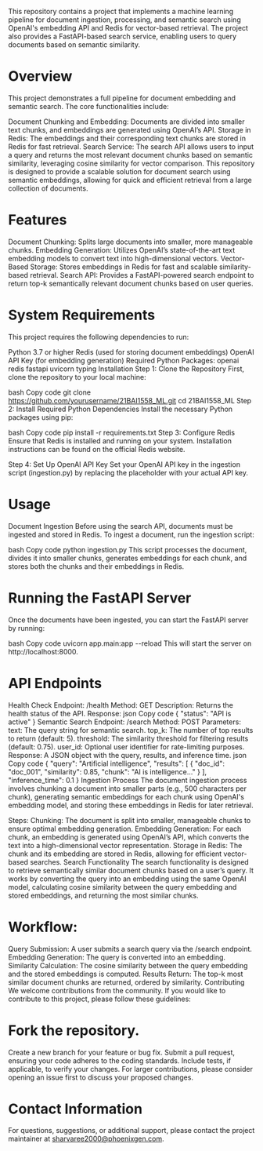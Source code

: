 
This repository contains a project that implements a machine learning pipeline for document ingestion, processing, and semantic search using OpenAI's embedding API and Redis for vector-based retrieval. The project also provides a FastAPI-based search service, enabling users to query documents based on semantic similarity.

# Overview
This project demonstrates a full pipeline for document embedding and semantic search. The core functionalities include:

Document Chunking and Embedding: Documents are divided into smaller text chunks, and embeddings are generated using OpenAI’s API.
Storage in Redis: The embeddings and their corresponding text chunks are stored in Redis for fast retrieval.
Search Service: The search API allows users to input a query and returns the most relevant document chunks based on semantic similarity, leveraging cosine similarity for vector comparison.
This repository is designed to provide a scalable solution for document search using semantic embeddings, allowing for quick and efficient retrieval from a large collection of documents.

# Features
Document Chunking: Splits large documents into smaller, more manageable chunks.
Embedding Generation: Utilizes OpenAI’s state-of-the-art text embedding models to convert text into high-dimensional vectors.
Vector-Based Storage: Stores embeddings in Redis for fast and scalable similarity-based retrieval.
Search API: Provides a FastAPI-powered search endpoint to return top-k semantically relevant document chunks based on user queries.

# System Requirements
This project requires the following dependencies to run:

Python 3.7 or higher
Redis (used for storing document embeddings)
OpenAI API Key (for embedding generation)
Required Python Packages:
openai
redis
fastapi
uvicorn
typing
Installation
Step 1: Clone the Repository
First, clone the repository to your local machine:

bash
Copy code
git clone https://github.com/yourusername/21BAI1558_ML.git
cd 21BAI1558_ML
Step 2: Install Required Python Dependencies
Install the necessary Python packages using pip:

bash
Copy code
pip install -r requirements.txt
Step 3: Configure Redis
Ensure that Redis is installed and running on your system. Installation instructions can be found on the official Redis website.

Step 4: Set Up OpenAI API Key
Set your OpenAI API key in the ingestion script (ingestion.py) by replacing the placeholder with your actual API key.

# Usage
Document Ingestion
Before using the search API, documents must be ingested and stored in Redis. To ingest a document, run the ingestion script:

bash
Copy code
python ingestion.py
This script processes the document, divides it into smaller chunks, generates embeddings for each chunk, and stores both the chunks and their embeddings in Redis.

# Running the FastAPI Server
Once the documents have been ingested, you can start the FastAPI server by running:

bash
Copy code
uvicorn app.main:app --reload
This will start the server on http://localhost:8000.

# API Endpoints
Health Check
Endpoint: /health
Method: GET
Description: Returns the health status of the API.
Response:
json
Copy code
{ "status": "API is active" }
Semantic Search
Endpoint: /search
Method: POST
Parameters:
text: The query string for semantic search.
top_k: The number of top results to return (default: 5).
threshold: The similarity threshold for filtering results (default: 0.75).
user_id: Optional user identifier for rate-limiting purposes.
Response: A JSON object with the query, results, and inference time.
json
Copy code
{
    "query": "Artificial intelligence",
    "results": [
        { "doc_id": "doc_001", "similarity": 0.85, "chunk": "AI is intelligence..." }
    ],
    "inference_time": 0.1
}
Ingestion Process
The document ingestion process involves chunking a document into smaller parts (e.g., 500 characters per chunk), generating semantic embeddings for each chunk using OpenAI's embedding model, and storing these embeddings in Redis for later retrieval.

Steps:
Chunking: The document is split into smaller, manageable chunks to ensure optimal embedding generation.
Embedding Generation: For each chunk, an embedding is generated using OpenAI’s API, which converts the text into a high-dimensional vector representation.
Storage in Redis: The chunk and its embedding are stored in Redis, allowing for efficient vector-based searches.
Search Functionality
The search functionality is designed to retrieve semantically similar document chunks based on a user’s query. It works by converting the query into an embedding using the same OpenAI model, calculating cosine similarity between the query embedding and stored embeddings, and returning the most similar chunks.

# Workflow:
Query Submission: A user submits a search query via the /search endpoint.
Embedding Generation: The query is converted into an embedding.
Similarity Calculation: The cosine similarity between the query embedding and the stored embeddings is computed.
Results Return: The top-k most similar document chunks are returned, ordered by similarity.
Contributing
We welcome contributions from the community. If you would like to contribute to this project, please follow these guidelines:

# Fork the repository.
Create a new branch for your feature or bug fix.
Submit a pull request, ensuring your code adheres to the coding standards.
Include tests, if applicable, to verify your changes.
For larger contributions, please consider opening an issue first to discuss your proposed changes.

# Contact Information
For questions, suggestions, or additional support, please contact the project maintainer at sharvaree2000@phoenixgen.com.

